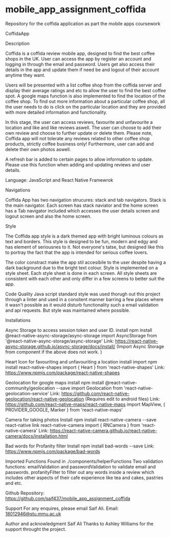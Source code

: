 # mobile_app_assignment_coffida
Repository for the coffida application as part the mobile apps coursework

CoffidaApp

Description

Coffida is a coffida review mobile app, designed to find the best coffee shops in the UK. User can access the app by register an account and logging in through the email and password. Users get also access their details in the app and update them if need be and logout of their account anytime they want.

Users will be presented with a list coffee shop from the coffida server and display their average ratings and etc to allow the user to find the best coffee spot. A google maps function is also implemented to find the location of the coffee shop. To find out more information about a particular coffee shop, all the user needs to do is click on the particular location and they are provided with more detailed information and functionality.

In this stage, the user can access reviews, favourite and unfavourite a location and like and like reviews aswell. The user can choose to add their own review and choose to further update or delete them. Please note, Coffida app will not tolerate any reviews related to other coffee shop products, strictly coffee business only! Furthermore, user can add and delete their own photos aswell. 

A refresh bar is added to certain pages to allow information to update. Please use this function when adding and updating reviews and user details.

Language: 
JavaScript and React Native Framewrok

Navigations

Coffida App has two navigation strucures: stack and tab navigators. Stack is the main navigator. Each screen has stack naviator and the home screen has a Tab navigator included which accesses the user details screen and logout screen and also the home screen.

Style

The Coffida app style is a dark themed app with bright luminous colours as text and borders. This style is designed to be fun, modern and edgy and has element of seriousnes to it. Not everyone's tatse, but designed like this to portray the fact that the app is intended for serious coffee lovers. 

The color constract make the app stil accesibile to the user despite having a dark background due to the bright text colour. Style is implemented on a style sheet. Each style sheet is done in each screen. All style sheets are consistent with each other and only differ in a few screens to better suit the app. 

Code Quality
Java script standard style was used thorugh out this project through a linter and used in a consitent manner barring a few places where it wasn't possible as it would disturb functionality such a email validation and api requests. But style was maintained where possible.

Installations

Async Storage to access session token and user ID.
install
npm install @react-native-async-storage/async-storage
import AsyncStorage from '@react-native-async-storage/async-storage'
Link: https://react-native-async-storage.github.io/async-storage/docs/install/
(Import Async Storage from component if the above does not work. )

Heart Icon for favouriting and unfavouriting a location
install
import npm install react-native-shapes
import { Heart } from 'react-native-shapes'
Link: https://www.npmjs.com/package/react-native-shapes

Geolocation for google maps
install
npm install @react-native-community/geolocation --save
import Geolocation from 'react-native-geolocation-service'
Link: https://github.com/react-native-geolocation/react-native-geolocation
(Requires edit to android files)
Link: https://github.com/react-native-maps/react-native-maps
import MapView, { PROVIDER_GOOGLE, Marker } from 'react-native-maps'

Camera for taking photos
Install 
npm install react-native-camera --save
react-native link react-native-camera
import { RNCamera } from 'react-native-camera'
Link: https://react-native-camera.github.io/react-native-camera/docs/installation.html

Bad words for Profanity filter
Install
npm install bad-words --save
Link: https://www.npmjs.com/package/bad-words

Imported Functions 
Found in ./components/helperFunctions
Two validation functions:
emailValidation and passwordValidation to validate email and passwords.
profanityFilter to filter out any words inside a review which includes other aspects of their cafe experience like tea and cakes, pastries and etc.

Github Repository: https://github.com/saif437/mobile_app_assignment_coffida

Support 
For any enquires, please email Saif Ali.
Email: 18012946@stu.mmu.ac.uk

Author and acknowledgment 
Saif Ali
Thanks to Ashley Williams for the support throught the project.
